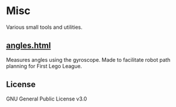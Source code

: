 Misc
===
Various small tools and utilities.

## [angles.html](angles.html)
Measures angles using the gyroscope.
Made to facilitate robot path planning for First Lego League.

License
---
GNU General Public License v3.0